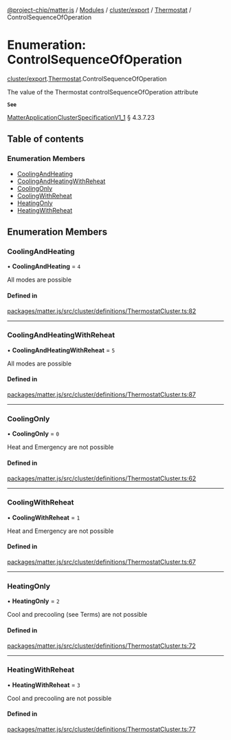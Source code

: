 [@project-chip/matter.js](../README.md) / [Modules](../modules.md) / [cluster/export](../modules/cluster_export.md) / [Thermostat](../modules/cluster_export.Thermostat.md) / ControlSequenceOfOperation

# Enumeration: ControlSequenceOfOperation

[cluster/export](../modules/cluster_export.md).[Thermostat](../modules/cluster_export.Thermostat.md).ControlSequenceOfOperation

The value of the Thermostat controlSequenceOfOperation attribute

**`See`**

[MatterApplicationClusterSpecificationV1_1](../interfaces/spec_export.MatterApplicationClusterSpecificationV1_1.md) § 4.3.7.23

## Table of contents

### Enumeration Members

- [CoolingAndHeating](cluster_export.Thermostat.ControlSequenceOfOperation.md#coolingandheating)
- [CoolingAndHeatingWithReheat](cluster_export.Thermostat.ControlSequenceOfOperation.md#coolingandheatingwithreheat)
- [CoolingOnly](cluster_export.Thermostat.ControlSequenceOfOperation.md#coolingonly)
- [CoolingWithReheat](cluster_export.Thermostat.ControlSequenceOfOperation.md#coolingwithreheat)
- [HeatingOnly](cluster_export.Thermostat.ControlSequenceOfOperation.md#heatingonly)
- [HeatingWithReheat](cluster_export.Thermostat.ControlSequenceOfOperation.md#heatingwithreheat)

## Enumeration Members

### CoolingAndHeating

• **CoolingAndHeating** = ``4``

All modes are possible

#### Defined in

[packages/matter.js/src/cluster/definitions/ThermostatCluster.ts:82](https://github.com/project-chip/matter.js/blob/dfd1dc35/packages/matter.js/src/cluster/definitions/ThermostatCluster.ts#L82)

___

### CoolingAndHeatingWithReheat

• **CoolingAndHeatingWithReheat** = ``5``

All modes are possible

#### Defined in

[packages/matter.js/src/cluster/definitions/ThermostatCluster.ts:87](https://github.com/project-chip/matter.js/blob/dfd1dc35/packages/matter.js/src/cluster/definitions/ThermostatCluster.ts#L87)

___

### CoolingOnly

• **CoolingOnly** = ``0``

Heat and Emergency are not possible

#### Defined in

[packages/matter.js/src/cluster/definitions/ThermostatCluster.ts:62](https://github.com/project-chip/matter.js/blob/dfd1dc35/packages/matter.js/src/cluster/definitions/ThermostatCluster.ts#L62)

___

### CoolingWithReheat

• **CoolingWithReheat** = ``1``

Heat and Emergency are not possible

#### Defined in

[packages/matter.js/src/cluster/definitions/ThermostatCluster.ts:67](https://github.com/project-chip/matter.js/blob/dfd1dc35/packages/matter.js/src/cluster/definitions/ThermostatCluster.ts#L67)

___

### HeatingOnly

• **HeatingOnly** = ``2``

Cool and precooling (see Terms) are not possible

#### Defined in

[packages/matter.js/src/cluster/definitions/ThermostatCluster.ts:72](https://github.com/project-chip/matter.js/blob/dfd1dc35/packages/matter.js/src/cluster/definitions/ThermostatCluster.ts#L72)

___

### HeatingWithReheat

• **HeatingWithReheat** = ``3``

Cool and precooling are not possible

#### Defined in

[packages/matter.js/src/cluster/definitions/ThermostatCluster.ts:77](https://github.com/project-chip/matter.js/blob/dfd1dc35/packages/matter.js/src/cluster/definitions/ThermostatCluster.ts#L77)
